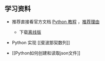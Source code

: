 ## 学习资料

- 推荐直接看官方文档 [Python 教程](https://docs.python.org/zh-cn/3/tutorial/) ，[推荐理由](https://v2ex.com/t/565363)
	- 下载[离线版](https://docs.python.org/zh-cn/3/download.html)

- Python 实现 [[斐波那契数列]]
- [[Python如何创建和读取json文件]]

